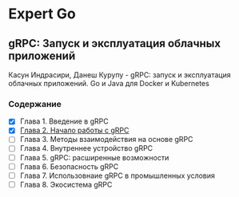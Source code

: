# Expert Go

## gRPC: Запуск и эксплуатация облачных приложений

Касун Индрасири, Данеш Курупу - gRPC: запуск и эксплуатация облачных приложений. Go и Java для Docker и Kubernetes

### Содержание

- [x] Глава 1. Введение в gRPC
- [x] [Глава 2. Начало работы с gRPC](./grpc/ch02/)
- [ ] Глава 3. Методы взаимодействия на основе gRPC
- [ ] Глава 4. Внутреннее устройство gRPC
- [ ] Глава 5. gRPC: расширенные возможности
- [ ] Глава 6. Безопасность gRPC
- [ ] Глава 7. Использовнаие gRPC в промышленных условия
- [ ] Глава 8. Экосистема gRPC